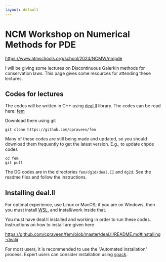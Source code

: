 ```yaml
---
layout: default
---
```


# NCM Workshop on Numerical Methods for PDE

https://www.atmschools.org/school/2024/NCMW/nmpde

I will be giving some lectures on Discontinuous Galerkin methods for conservation laws. This page gives some resources for attending these lectures.

## Codes for lectures

The codes will be written in C++ using [deal.II](https://www.dealii.org) library.  The codes can be read here: [fem](https://github.com/cpraveen/fem)

Download them using git

```shell
git clone https://github.com/cpraveen/fem
```

Many of these codes are still being made and updated, so you should download them frequently to get the latest version. E.g., to update chpde codes

```shell
cd fem
git pull
```

The DG codes are in the directories `fem/dg1d/deal.II` and `dg2d`. See the readme files and follow the instructions.

## Installing deal.II

For optimal experience, use Linux or MacOS; if you are on Windows, then you must install [WSL](https://learn.microsoft.com/en-us/windows/wsl/install), and install/work inside that.

You must have deal.II installed and working in order to run these codes. Instructions on how to install are given here

https://github.com/cpraveen/fem/blob/master/deal.II/README.md#installing-dealii

For most users, it is recommended to use the "Automated installation" process. Expert users can consider installation using [spack](https://cpraveen.github.io/comp/spack.html).
